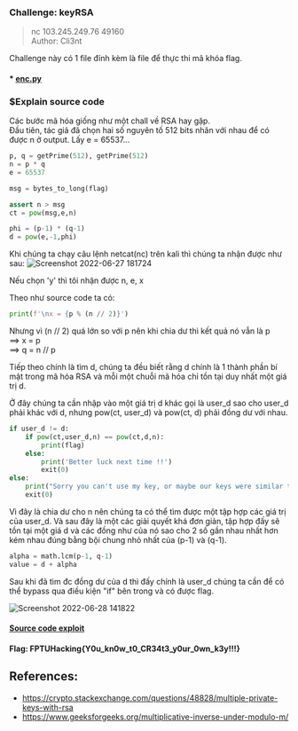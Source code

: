 ### Challenge: keyRSA

> nc 103.245.249.76 49160\
> Author: Cli3nt

Challenge này có 1 file đính kèm là file để thực thi mã khóa flag.

#### \* [enc.py](https://github.com/iaohkut/CTF-Writeups-2022/blob/main/FPTHackingCTF/keyRSA/enckeyRSA.py)

### $Explain source code

Các bước mã hóa giống như một chall về RSA hay gặp.\
Đầu tiên, tác giả đã chọn hai số nguyên tố 512 bits nhân với nhau để có được n ở output. Lấy e = 65537...

```python
p, q = getPrime(512), getPrime(512)
n = p * q
e = 65537

msg = bytes_to_long(flag)

assert n > msg
ct = pow(msg,e,n)

phi = (p-1) * (q-1)
d = pow(e,-1,phi)
```

Khi chúng ta chạy câu lệnh netcat(nc) trên kali thì chúng ta nhận được như sau:
![Screenshot 2022-06-27 181724](https://user-images.githubusercontent.com/77691959/176108422-a66d7aa9-a59f-4e53-983d-9ca06cb8f3cc.png)

Nếu chọn 'y' thì tôi nhận được n, e, x

Theo như source code ta có:

```python
print(f'\nx = {p % (n // 2)}')
```

Nhưng vì (n // 2) quá lớn so với p nên khi chia dư thì kết quả nó vẫn là p\
==> x = p\
==> q = n // p

Tiếp theo chính là tìm d, chúng ta đều biết rằng d chính là 1 thành phần bí mật trong mã hóa RSA và mỗi một chuỗi mã hóa chỉ tồn tại duy nhất một giá trị d.

Ở đây chúng ta cần nhập vào một giá trị d khác gọi là user_d sao cho user_d phải khác với d, nhưng pow(ct, user_d) và pow(ct, d) phải đồng dư với nhau.

```python
if user_d != d:
    if pow(ct,user_d,n) == pow(ct,d,n):
        print(flag)
    else:
        print('Better luck next time !!')
        exit(0)
else:
    print("Sorry you can't use my key, or maybe our keys were similar this time, try again !!")
    exit(0)
```

Vì đây là chia dư cho n nên chúng ta có thể tìm được một tập hợp các giá trị của user_d. Và sau đây là một các giải quyết khá đơn giản, tập hợp đấy sẽ tồn tại một giá d và các đồng như của nó sao cho 2 số gần nhau nhất hơn kém nhau đúng bằng bội chung nhỏ nhất của (p-1) và (q-1).

```python
alpha = math.lcm(p-1, q-1)
value = d + alpha
```

Sau khi đã tìm đc đồng dư của d thì đấy chính là user_d chúng ta cần để có thể bypass qua điều kiện "if" bên trong và có được flag.

![Screenshot 2022-06-28 141822](https://user-images.githubusercontent.com/77691959/176117648-fffb2e6a-44c3-4496-8154-4f1ab31cd1d6.png)

#### [Source code exploit](https://github.com/iaohkut/CTF-Writeups-2022/blob/main/FPTHackingCTF/keyRSA/solve.py)

#### Flag: FPTUHacking{Y0u_kn0w_t0_CR34t3_y0ur_0wn_k3y!!!}

## References:
* https://crypto.stackexchange.com/questions/48828/multiple-private-keys-with-rsa
* https://www.geeksforgeeks.org/multiplicative-inverse-under-modulo-m/
